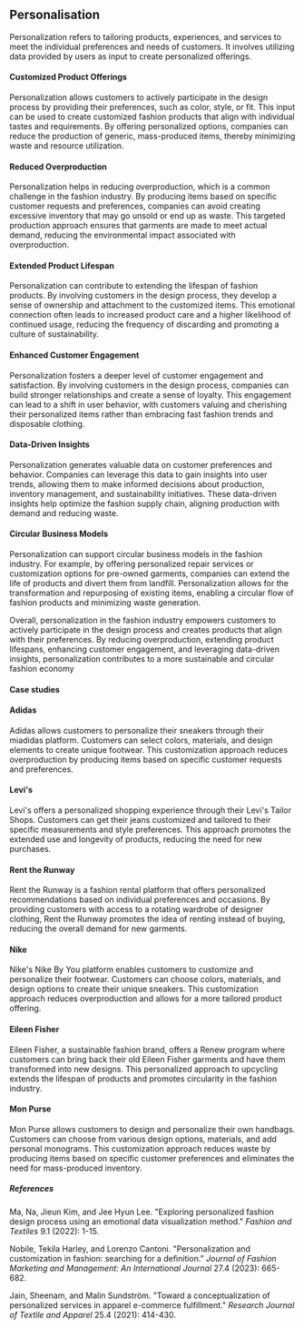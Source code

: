 ﻿## Personalisation

Personalization refers to tailoring products, experiences, and services to meet the individual preferences and needs of customers. It involves utilizing data provided by users as input to create personalized offerings.

#### Customized Product Offerings

Personalization allows customers to actively participate in the design process by providing their preferences, such as color, style, or fit. This input can be used to create customized fashion products that align with individual tastes and requirements. By offering personalized options, companies can reduce the production of generic, mass-produced items, thereby minimizing waste and resource utilization.

#### Reduced Overproduction

Personalization helps in reducing overproduction, which is a common challenge in the fashion industry. By producing items based on specific customer requests and preferences, companies can avoid creating excessive inventory that may go unsold or end up as waste. This targeted production approach ensures that garments are made to meet actual demand, reducing the environmental impact associated with overproduction.

#### Extended Product Lifespan

Personalization can contribute to extending the lifespan of fashion products. By involving customers in the design process, they develop a sense of ownership and attachment to the customized items. This emotional connection often leads to increased product care and a higher likelihood of continued usage, reducing the frequency of discarding and promoting a culture of sustainability.

#### Enhanced Customer Engagement

Personalization fosters a deeper level of customer engagement and satisfaction. By involving customers in the design process, companies can build stronger relationships and create a sense of loyalty. This engagement can lead to a shift in user behavior, with customers valuing and cherishing their personalized items rather than embracing fast fashion trends and disposable clothing.

#### Data-Driven Insights

Personalization generates valuable data on customer preferences and behavior. Companies can leverage this data to gain insights into user trends, allowing them to make informed decisions about production, inventory management, and sustainability initiatives. These data-driven insights help optimize the fashion supply chain, aligning production with demand and reducing waste.

#### Circular Business Models

Personalization can support circular business models in the fashion industry. For example, by offering personalized repair services or customization options for pre-owned garments, companies can extend the life of products and divert them from landfill. Personalization allows for the transformation and repurposing of existing items, enabling a circular flow of fashion products and minimizing waste generation.

Overall, personalization in the fashion industry empowers customers to actively participate in the design process and creates products that align with their preferences. By reducing overproduction, extending product lifespans, enhancing customer engagement, and leveraging data-driven insights, personalization contributes to a more sustainable and circular fashion economy

#### Case studies

#### Adidas

Adidas allows customers to personalize their sneakers through their miadidas platform. Customers can select colors, materials, and design elements to create unique footwear. This customization approach reduces overproduction by producing items based on specific customer requests and preferences.

#### Levi's

Levi's offers a personalized shopping experience through their Levi's Tailor Shops. Customers can get their jeans customized and tailored to their specific measurements and style preferences. This approach promotes the extended use and longevity of products, reducing the need for new purchases.

#### Rent the Runway

Rent the Runway is a fashion rental platform that offers personalized recommendations based on individual preferences and occasions. By providing customers with access to a rotating wardrobe of designer clothing, Rent the Runway promotes the idea of renting instead of buying, reducing the overall demand for new garments.

#### Nike

Nike's Nike By You platform enables customers to customize and personalize their footwear. Customers can choose colors, materials, and design options to create their unique sneakers. This customization approach reduces overproduction and allows for a more tailored product offering.

#### Eileen Fisher

Eileen Fisher, a sustainable fashion brand, offers a Renew program where customers can bring back their old Eileen Fisher garments and have them transformed into new designs. This personalized approach to upcycling extends the lifespan of products and promotes circularity in the fashion industry.

#### Mon Purse

Mon Purse allows customers to design and personalize their own handbags. Customers can choose from various design options, materials, and add personal monograms. This customization approach reduces waste by producing items based on specific customer preferences and eliminates the need for mass-produced inventory.

##### References

Ma, Na, Jieun Kim, and Jee Hyun Lee. "Exploring personalized fashion design process using an emotional data visualization method." _Fashion and Textiles_ 9.1 (2022): 1-15.

Nobile, Tekila Harley, and Lorenzo Cantoni. "Personalization and customization in fashion: searching for a definition." _Journal of Fashion Marketing and Management: An International Journal_ 27.4 (2023): 665-682.

Jain, Sheenam, and Malin Sundström. "Toward a conceptualization of personalized services in apparel e-commerce fulfillment." _Research Journal of Textile and Apparel_ 25.4 (2021): 414-430.
